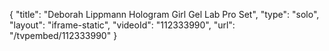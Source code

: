 {
    "title": "Deborah Lippmann Hologram Girl Gel Lab Pro Set",
    "type": "solo",
    "layout": "iframe-static",
    "videoId": "112333990",
    "url": "\/tvpembed\/112333990"
}